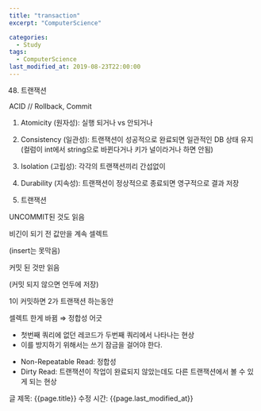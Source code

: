 ```yaml
---
title: "transaction"
excerpt: "ComputerScience"

categories:
  - Study
tags:
  - ComputerScience
last_modified_at: 2019-08-23T22:00:00
---
```


48. 트랜잭션

ACID // Rollback, Commit

1. Atomicity (원자성): 실행 되거나 vs 안되거나
2. Consistency (일관성): 트랜잭션이 성공적으로 완료되면 일관적인 DB 상태 유지 (컬럼이 int에서 string으로 바뀐다거나 키가 널이라거나 하면 안됨)
3. Isolation (고립성): 각각의 트랜잭션끼리 간섭없이
4. Durability (지속성): 트랜잭션이 정상적으로 종료되면 영구적으로 결과 저장

82. 트랜잭션

UNCOMMIT된 것도 읽음

[](https://www.notion.so/6ee1b8ed43fa4cac8205d0ea9f128da2#7f690a68c4d24538a2e2d2a5dd9b6955)

비긴이 되기 전 값만을 계속 셀렉트

(insert는 못막음)

[](https://www.notion.so/6ee1b8ed43fa4cac8205d0ea9f128da2#de227f274ffc49a59ab264cceb82635d)

커밋 된 것만 읽음

(커밋 되지 않으면 언두에 저장)

1이 커밋하면 2가 트랜잭션 하는동안 

셀렉트 한게 바뀜 ⇒ 정합성 어긋

[](https://www.notion.so/6ee1b8ed43fa4cac8205d0ea9f128da2#030b10c79d194edea261f43c394a7792)

- 첫번째 쿼리에 없던 레코드가 두번째 쿼리에서 나타나는 현상
- 이를 방지하기 위해서는 쓰기 잠금을 걸어야 한다.

[](https://www.notion.so/6ee1b8ed43fa4cac8205d0ea9f128da2#db45bb0fce904a65a1bad1fc5a97e518)

- Non-Repeatable Read: 정합성
- Dirty Read: 트랜잭션이 작업이 완료되지 않았는데도 다른 트랜잭션에서 볼 수 있게 되는 현상

[](https://www.notion.so/6ee1b8ed43fa4cac8205d0ea9f128da2#52c8b43ff0344ee69239408e59e79f2e)

글 제목: {{page.title}}
수정 시간: {{page.last_modified_at}}
